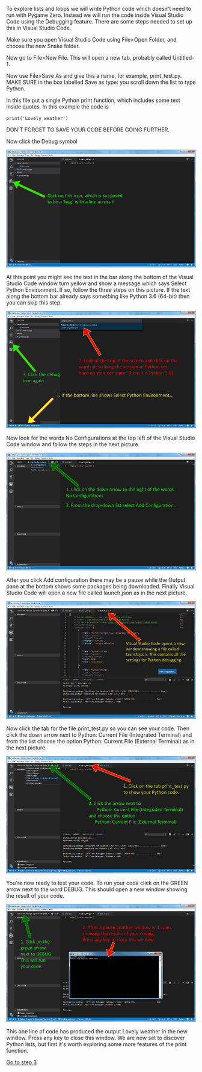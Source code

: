 To explore lists and loops we will write Python code which doesn't need to run with Pygame Zero. Instead we will run the code inside Visual Studio Code using the Debugging feature. There are some steps needed to set up this in Visual Studio Code.

Make sure you open Visual Studio Code using File>Open Folder, and choose the new Snake folder.

Now go to File>New File. This will open a new tab, probably called Untitled-1.

Now use File>Save As and give this a name, for example, print_test.py. MAKE SURE in the box labelled Save as type: you scroll down the list to type Python.

In this file put a single Python print function, which includes some text inside quotes. In this example the code is 
```
print('Lovely weather')
```
DON'T FORGET TO SAVE YOUR CODE BEFORE GOING FURTHER.

Now click the Debug symbol

![alt text](VSC01.png "Debug icon")

At this point you might see the text in the bar along the bottom of the Visual Studio Code window turn yellow and show a message which says Select Python Environment. If so, follow the three steps on this picture. If the text along the bottom bar already says something like Python 3.6 (64-bit) then you can skip this step.

![alt text](VSC02.png "Python environment")

Now look for the words No Configurations at the top left of the Visual Studio Code window and follow the steps in the next picture.

![alt text](VSC03.png "Add configuration")

After you click Add configuration there may be a pause while the Output pane at the bottom shows some packages being downloaded. Finally Visual Studio Code will open a new file called launch.json as in the next picture.

![alt text](VSC04.png "launch.json")

Now click the tab for the file print_test.py so you can see your code. Then click the down arrow next to Python: Current File (Integrated Terminal) and from the list choose the option Python: Current File (External Terminal) as in the next picture.

![alt text](VSC05.png "External Terminal")

You're now ready to test your code. To run your code click on the GREEN arrow next to the word DEBUG. This should open a new window showing the result of your code.

![alt text](VSC06.png "Debug")

This one line of code has produced the output Lovely weather in the new window. Press any key to close this window. We are now set to discover Python lists, but first it's worth exploring some more features of the print function.

[Go to step 3](../Step3-Using_print)


